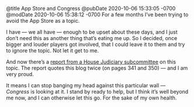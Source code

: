 @title App Store and Congress
@pubDate 2020-10-06 15:33:05 -0700
@modDate 2020-10-06 15:38:12 -0700
For a few months I’ve been trying to avoid the App Store as a topic.

I have — we all have — enough to be upset about these days, and I just don’t need this as another thing that’s eating me up. So I decided, once bigger and louder players got involved, that I could leave it to them and try to ignore the topic. Not let it get to me.

And now there’s a [report from a House Judiciary subcommittee](https://daringfireball.net/linked/2020/10/06/house-judiciary-committee-report) on this topic. The report quotes this blog twice (on pages 341 and 350) — and I am very proud.

It means I can stop banging my head against this particular wall — *Congress* is looking at it. I stand by ready to help, but I think it’s well beyond me now, and I can otherwise let this go. For the sake of my own health.
